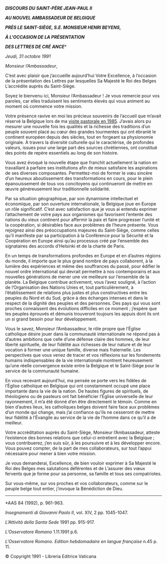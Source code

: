 ***DISCOURS DU SAINT-PÈRE JEAN-PAUL II***

***AU NOUVEL AMBASSADEUR DE BELGIQUE***

***PRÈS LE SAINT-SIÈGE, S.E. MONSIEUR HENRI BEYENS,***

***À L'OCCASION DE LA PRÉSENTATION***

***DES LETTRES DE CRÉ*** ***ANCE****

*Jeudi, 31 octobre 1991*

*Monsieur l’Ambassadeur*,

C’est avec plaisir que j’accueille aujourd’hui Votre Excellence, à l’occasion de la présentation des Lettres par lesquelles Sa Majesté le Roi des Belges L’accrédite auprès du Saint-Siège.

Soyez le bienvenu ici, Monsieur l’Ambassadeur ! Je vous remercie pour vos paroles, car elles traduisent les sentiments élevés qui vous animent au moment où commence votre mission.

Votre présence ravive en moi les précieux souvenirs de l’accueil que m’avait réservé la Belgique lors de ma [visite pastorale en 1985](http://www.vatican.va/holy_father/john_paul_ii/travels/sub_index1985/trav_paesi-bassi_fr.htm). J’avais alors pu mesurer une nouvelle fois les qualités et la richesse des traditions d’un peuple souvent placé au cœur des grandes tourmentes qui ont ébranlé le continent européen depuis des siècles, tout en forgeant sa physionomie originale. À travers la diversité culturelle qui le caractérise, de profondes valeurs, issues pour une large part des sources chrétiennes, ont constitué des points de repère essentiels au long de son histoire.

Vous avez évoqué la nouvelle étape que franchit actuellement la nation en travaillant à parfaire ses institutions afin de mieux satisfaire les aspirations de ses diverses composantes. Permettez-moi de former le vœu sincère d’un heureux aboutissement des transformations en cours, pour le plein épanouissement de tous vos concitoyens qui continueront de mettre en œuvre généreusement leur traditionnelle solidarité.

Par sa situation géographique, par son dynamisme intellectuel et économique, par son ouverture internationale, la Belgique joue en Europe un rôle significatif. C’est avec satisfaction que je vous ai entendu exprimer l’attachement de votre pays aux organismes qui favorisent l’entente des nations du vieux continent pour affermir la paix et faire progresser l’unité et la coopération, si désirables face aux problèmes de l’heure présente. Vous rejoignez ainsi des préoccupations majeures du Saint-Siège, comme celles qu’il manifeste par sa participation à la Conférence pour la Sécurité et la Coopération en Europe ainsi qu’au processus créé par l’ensemble des signataires des accords d’Helsinki et de la charte de Paris.

En un temps de transformations profondes en Europe et en d’autres régions du monde, il importe que le plus grand nombre de pays collaborent, à la lumière des expériences et même des souffrances du passé, pour édifier le nouvel ordre international qui devrait permettre à nos contemporains et aux nouvelles générations de mener une vie meilleure sur l’ensemble de la planète. La Belgique contribue activement, vous l’avez souligné, à l’action de l’Organisation des Nations Unies et, tout particulièrement, à l’établissement de relations plus justes et plus constructives entre les peuples du Nord et du Sud, grâce à des échanges intenses et dans le respect de la dignité des peuples et des personnes. Des pays qui vous sont proches connaissent des évolutions difficiles en ce moment ; j’espère que les peuples éprouvés et démunis trouveront toujours les appuis dont ils ont un si grand besoin pour leur développement.

Vous le savez, Monsieur l’Ambassadeur, le rôle propre que l’Église catholique désire jouer dans la communauté internationale ne répond pas à d’autres ambitions que celle d’une défense claire des hommes, de leur liberté spirituelle, de leur fidélité aux richesses de leur nature et de leur vocation à former une unique famille, diverse mais fraternelle. Les perspectives que vous venez de tracer et vos réflexions sur les fondements humains indispensables de la vie internationale montrent heureusement qu’une réelle convergence existe entre la Belgique et le Saint-Siège pour le service de la communauté humaine.

En vous recevant aujourd’hui, ma pensée se porte vers les fidèles de l’Église catholique en Belgique qui ont constamment occupé une place importante dans la vie de la nation. De hautes figures de spirituels, de théologiens ou de pasteurs ont fait bénéficier l’Église universelle de leur rayonnement, il m’a été donné d’en être directement le témoin. Comme en bien d’autres lieux, les catholiques belges doivent faire face aux problèmes d’un monde qui change, mais j’ai confiance qu’ils ne cesseront de mettre leur fidélité à l’Évangile au service de la vie de l’homme dans ce qu’il a de meilleur.

Votre accréditation auprès du Saint-Siège, Monsieur l’Ambassadeur, atteste l’existence des bonnes relations que celui-ci entretient avec la Belgique ; vous contribuerez, j’en suis sûr, à les poursuivre et à les développer encore. Vous pouvez compter, de la part de mes collaborateurs, sur tout l’appui nécessaire pour mener à bien votre mission.

Je vous demanderai, Excellence, de bien vouloir exprimer à Sa Majesté le Roi des Belges mes salutations déférentes et de L’assurer des vœux fervents que je forme pour sa personne, sa famille et tous ses compatriotes.

Sur vous-même, sur vos proches et vos collaborateurs, comme sur le peuple belge tout entier, j’invoque la Bénédiction de Dieu.

* * *

*AAS 84 (1992), p. 961-963.

*Insegnamenti di Giovanni Paolo II*, vol. XIV, 2 pp. 1045-1047.

*L'Attività della Santa Sede* 1991 pp. 915-917.

*L’Osservatore Romano* 1.11.1991 p.6.

*L'Osservatore Romano. Edition hebdomadaire en langue française* n.45 p. 11.

© Copyright 1991 - Libreria Editrice Vaticana